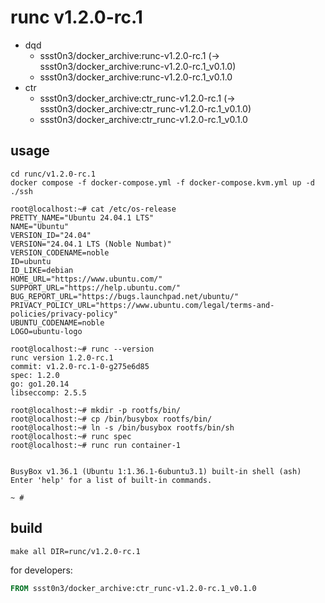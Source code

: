 # runc v1.2.0-rc.1

* dqd
    * ssst0n3/docker_archive:runc-v1.2.0-rc.1 (-> ssst0n3/docker_archive:runc-v1.2.0-rc.1_v0.1.0)
    * ssst0n3/docker_archive:runc-v1.2.0-rc.1_v0.1.0
* ctr
    * ssst0n3/docker_archive:ctr_runc-v1.2.0-rc.1 (-> ssst0n3/docker_archive:ctr_runc-v1.2.0-rc.1_v0.1.0)
    * ssst0n3/docker_archive:ctr_runc-v1.2.0-rc.1_v0.1.0

## usage

```shell
cd runc/v1.2.0-rc.1
docker compose -f docker-compose.yml -f docker-compose.kvm.yml up -d
./ssh
```

```shell
root@localhost:~# cat /etc/os-release 
PRETTY_NAME="Ubuntu 24.04.1 LTS"
NAME="Ubuntu"
VERSION_ID="24.04"
VERSION="24.04.1 LTS (Noble Numbat)"
VERSION_CODENAME=noble
ID=ubuntu
ID_LIKE=debian
HOME_URL="https://www.ubuntu.com/"
SUPPORT_URL="https://help.ubuntu.com/"
BUG_REPORT_URL="https://bugs.launchpad.net/ubuntu/"
PRIVACY_POLICY_URL="https://www.ubuntu.com/legal/terms-and-policies/privacy-policy"
UBUNTU_CODENAME=noble
LOGO=ubuntu-logo

root@localhost:~# runc --version
runc version 1.2.0-rc.1
commit: v1.2.0-rc.1-0-g275e6d85
spec: 1.2.0
go: go1.20.14
libseccomp: 2.5.5
```

```shell
root@localhost:~# mkdir -p rootfs/bin/
root@localhost:~# cp /bin/busybox rootfs/bin/
root@localhost:~# ln -s /bin/busybox rootfs/bin/sh
root@localhost:~# runc spec
root@localhost:~# runc run container-1


BusyBox v1.36.1 (Ubuntu 1:1.36.1-6ubuntu3.1) built-in shell (ash)
Enter 'help' for a list of built-in commands.

~ # 
```

## build

```shell
make all DIR=runc/v1.2.0-rc.1
```

for developers:

```dockerfile
FROM ssst0n3/docker_archive:ctr_runc-v1.2.0-rc.1_v0.1.0
```